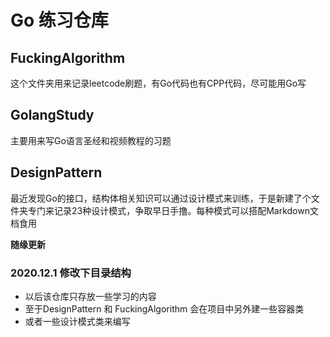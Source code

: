 # Go 练习仓库
## FuckingAlgorithm 
这个文件夹用来记录leetcode刷题，有Go代码也有CPP代码，尽可能用Go写
## GolangStudy
主要用来写Go语言圣经和视频教程的习题
## DesignPattern
最近发现Go的接口，结构体相关知识可以通过设计模式来训练，于是新建了个文件夹专门来记录23种设计模式，争取早日手撸。每种模式可以搭配Markdown文档食用

**随缘更新**

### 2020.12.1 修改下目录结构
- 以后该仓库只存放一些学习的内容
- 至于DesignPattern 和 FuckingAlgorithm 会在项目中另外建一些容器类
- 或者一些设计模式类来编写

